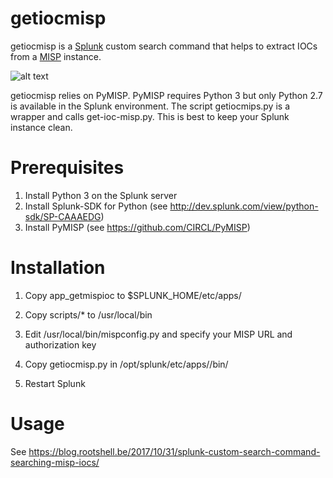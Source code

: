 getiocmisp
==========

getiocmisp is a [Splunk](https://www.splunk.com) custom search command that helps to extract IOCs from a [MISP](http://misp-project.org/) instance.

![alt text](https://blog.rootshell.be/wp-content/uploads/2017/10/splunk-misp-1-1024x729.png)

getiocmisp relies on PyMISP. PyMISP requires Python 3 but only Python 2.7 is available in the Splunk environment. 
The script getiocmips.py is a wrapper and calls get-ioc-misp.py. This is best to keep your Splunk instance clean.

Prerequisites
=============
1. Install Python 3 on the Splunk server
2. Install Splunk-SDK for Python (see http://dev.splunk.com/view/python-sdk/SP-CAAAEDG)
3. Install PyMISP (see https://github.com/CIRCL/PyMISP)

Installation
============

1. Copy app_getmispioc to $SPLUNK_HOME/etc/apps/

2. Copy scripts/* to /usr/local/bin

2. Edit /usr/local/bin/mispconfig.py and specify your MISP URL and authorization key

3. Copy getiocmisp.py in /opt/splunk/etc/apps/<yourapp>/bin/

4. Restart Splunk

Usage
=====
See https://blog.rootshell.be/2017/10/31/splunk-custom-search-command-searching-misp-iocs/
